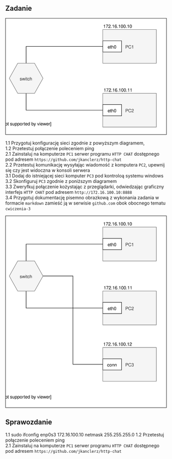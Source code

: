 Zadanie
------------

![zadanie 3](cwiczenia3.svg)

1.1 Przygotuj konfigurację sieci zgodnie z powyższym diagramem,  
1.2 Przetestuj połączenie poleceniem ping  
2.1 Zainstaluj na komputerze ``PC1`` serwer programu ``HTTP CHAT`` dostępnego pod adresem ``https://github.com/jkanclerz/http-chat``  
2.2 Przetestuj komunikację wysyłając wiadomość z komputera ``PC2``, upewnij się czy jest widoczna w konsoli serwera  
3.1 Dodaj do istniejącej sieci komputer ``PC3`` pod kontroloą systemu windows  
3.2 Skonfiguruj ``PC3`` zgodnie z poniższym diagramem  
3.3 Zweryfkuj połączenie kożystając z przeglądarki, odwiedzając graficzny interfejs ``HTTP CHAT`` pod adresem ``http://172.16.100.10:8888``  
3.4 Przygotuj dokumentację pisemno obrazkową z wykonania zadania w formacie ``markdown`` zamieść ją w serwisie ``github.com`` obok obocnego tematu ``cwiczenia-3``  

![zadanie 3.1](cwiczenia3.1.svg) 

Sprawozdanie
------------

1.1 sudo ifconfig enp0s3 172.16.100.10 netmask 255.255.255.0
1.2 Przetestuj połączenie poleceniem ping  
2.1 Zainstaluj na komputerze ``PC1`` serwer programu ``HTTP CHAT`` dostępnego pod adresem ``https://github.com/jkanclerz/http-chat``  
